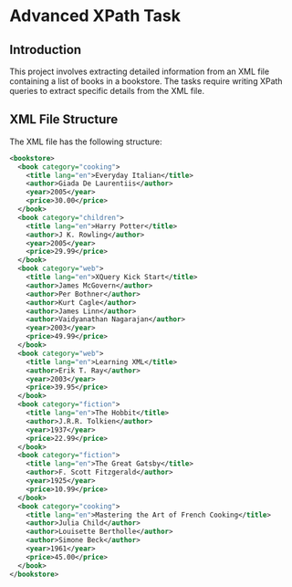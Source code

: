 # Advanced XPath Task

## Introduction

This project involves extracting detailed information from an XML file containing a list of books in a bookstore. The tasks require writing XPath queries to extract specific details from the XML file.

## XML File Structure

The XML file has the following structure:

```xml
<bookstore>
  <book category="cooking">
    <title lang="en">Everyday Italian</title>
    <author>Giada De Laurentiis</author>
    <year>2005</year>
    <price>30.00</price>
  </book>
  <book category="children">
    <title lang="en">Harry Potter</title>
    <author>J K. Rowling</author>
    <year>2005</year>
    <price>29.99</price>
  </book>
  <book category="web">
    <title lang="en">XQuery Kick Start</title>
    <author>James McGovern</author>
    <author>Per Bothner</author>
    <author>Kurt Cagle</author>
    <author>James Linn</author>
    <author>Vaidyanathan Nagarajan</author>
    <year>2003</year>
    <price>49.99</price>
  </book>
  <book category="web">
    <title lang="en">Learning XML</title>
    <author>Erik T. Ray</author>
    <year>2003</year>
    <price>39.95</price>
  </book>
  <book category="fiction">
    <title lang="en">The Hobbit</title>
    <author>J.R.R. Tolkien</author>
    <year>1937</year>
    <price>22.99</price>
  </book>
  <book category="fiction">
    <title lang="en">The Great Gatsby</title>
    <author>F. Scott Fitzgerald</author>
    <year>1925</year>
    <price>10.99</price>
  </book>
  <book category="cooking">
    <title lang="en">Mastering the Art of French Cooking</title>
    <author>Julia Child</author>
    <author>Louisette Bertholle</author>
    <author>Simone Beck</author>
    <year>1961</year>
    <price>45.00</price>
  </book>
</bookstore>
